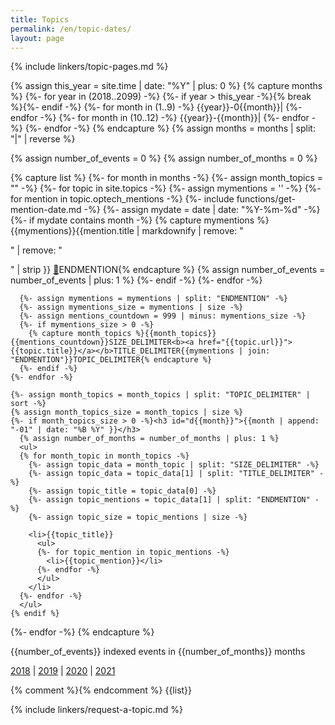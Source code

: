```yaml
---
title: Topics
permalink: /en/topic-dates/
layout: page
---
```

{% include linkers/topic-pages.md %}

<!-- Build a list of months in reverse chronological order -->
{% assign this_year = site.time | date: "%Y" | plus: 0 %}<!-- "plus: 0" casts string to int -->
{% capture months %}
{%- for year in (2018..2099) -%}
  {%- if year > this_year -%}{% break %}{%- endif -%}
  {%- for month in (1..9) -%}
    {{year}}-0{{month}}|
  {%- endfor -%}
  {%- for month in (10..12) -%}
    {{year}}-{{month}}|
  {%- endfor -%}
{%- endfor -%}
{% endcapture %}
{% assign months = months | split: "|" | reverse %}

<!-- initialize some globals -->
{% assign number_of_events = 0 %}
{% assign number_of_months = 0 %}

<!-- capture the main content instead of rendering it immediately so
we can compute some metadata in the loops and then display that metadata
before the main content -->
{% capture list %}
  {%- for month in months -%}
    {%- assign month_topics = "" -%}
    {%- for topic in site.topics -%}
    {%- assign mymentions = '' -%}
      {%- for mention in topic.optech_mentions -%}
        {%- include functions/get-mention-date.md -%}
        {%- assign mydate = date | date: "%Y-%m-%d" -%}
        {%- if mydate contains month -%}
          {% capture mymentions %}{{mymentions}}{{mention.title | markdownify | remove: "<p>" | remove: "</p>" | strip }}&nbsp;<a href="{{mention.url}}">🔗</a>ENDMENTION{% endcapture %}
          {% assign number_of_events = number_of_events | plus: 1 %}
        {%- endif -%}
      {%- endfor -%}

      {%- assign mymentions = mymentions | split: "ENDMENTION" -%}
      {%- assign mymentions_size = mymentions | size -%}
      {%- assign mentions_countdown = 999 | minus: mymentions_size -%}
      {%- if mymentions_size > 0 -%}
        {% capture month_topics %}{{month_topics}}{{mentions_countdown}}SIZE_DELIMITER<b><a href="{{topic.url}}">{{topic.title}}</a></b>TITLE_DELIMITER{{mymentions | join: "ENDMENTION"}}TOPIC_DELIMITER{% endcapture %}
      {%- endif -%}
    {%- endfor -%}

    {%- assign month_topics = month_topics | split: "TOPIC_DELIMITER" | sort -%}
    {% assign month_topics_size = month_topics | size %}
    {%- if month_topics_size > 0 -%}<h3 id="d{{month}}">{{month | append: "-01" | date: "%B %Y" }}</h3>
      {% assign number_of_months = number_of_months | plus: 1 %}
      <ul>
      {% for month_topic in month_topics -%}
        {%- assign topic_data = month_topic | split: "SIZE_DELIMITER" -%}
        {%- assign topic_data = topic_data[1] | split: "TITLE_DELIMITER" -%}
        {%- assign topic_title = topic_data[0] -%}
        {%- assign topic_mentions = topic_data[1] | split: "ENDMENTION" -%}
        {%- assign topic_size = topic_mentions | size -%}

        <li>{{topic_title}}
          <ul>
          {%- for topic_mention in topic_mentions -%}
            <li>{{topic_mention}}</li>
          {%- endfor -%}
          </ul>
        </li>
      {%- endfor -%}
      </ul>
    {% endif %}
  {%- endfor -%}
{% endcapture %}

<div class="center" markdown="1">
{{number_of_events}} indexed events in {{number_of_months}} months <!-- {{mentions | size}} events including duplicates -->

[2018](#d2018-12) | [2019](#d2019-12) | [2020](#d2020-12) |
[2021](#d2021-12)
</div>

<div>{% comment %}<!-- enclosing in a div forces this to be interpreted
as HTML rather than Markdown so indentation over 4 characters doesn't
produce code blocks -->{% endcomment %}
{{list}}
</div>

{% include linkers/request-a-topic.md %}
